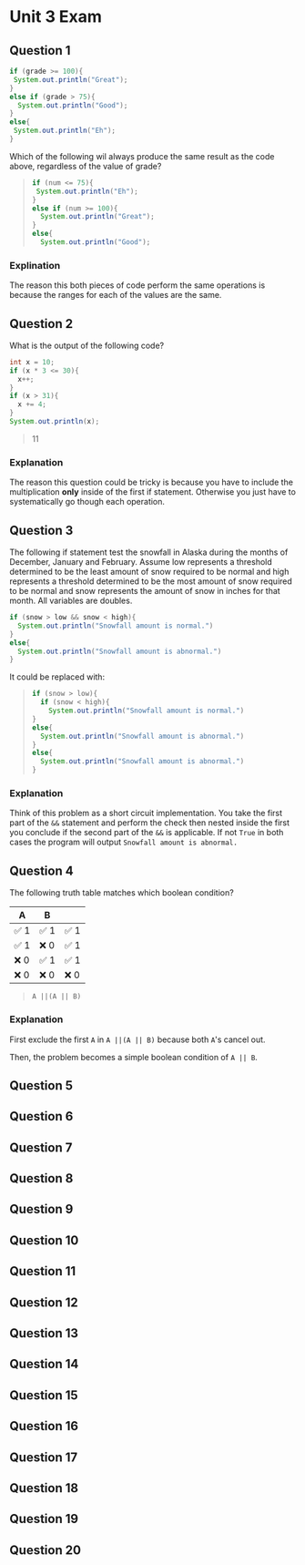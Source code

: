 # Unit 3 Exam

## Question 1

```java
if (grade >= 100){
 System.out.println("Great");
}
else if (grade > 75){
  System.out.println("Good");
}
else{
 System.out.println("Eh");
}
```

Which of the following wil always produce the same result as the code above, regardless of the value of grade?

> ```java
> if (num <= 75){
>  System.out.println("Eh");
> }
> else if (num >= 100){
>   System.out.println("Great");
> }
> else{
>   System.out.println("Good");
> ```

### Explination

The reason this both pieces of code perform the same operations is because the ranges for each of the values are the same.

## Question 2

What is the output of the following code?

```java
int x = 10;
if (x * 3 <= 30){
  x++;
}
if (x > 31){
  x += 4;
}
System.out.println(x);
```

> 11

### Explanation

The reason this question could be tricky is because you have to include the multiplication  **only** inside of the first if statement. Otherwise you just have to systematically go though each operation.

## Question 3

The following if statement test the snowfall in Alaska during the months of December, January and February. Assume low represents a threshold determined to be the least amount of snow required to be normal and high represents a threshold determined to be the most amount of snow required to be normal and snow represents the amount of snow in inches for that month. All variables are doubles.

```java
if (snow > low && snow < high){
  System.out.println("Snowfall amount is normal.")
}
else{
  System.out.println("Snowfall amount is abnormal.")
}
```

It could be replaced with:

> ```java
> if (snow > low){
>   if (snow < high){
>     System.out.println("Snowfall amount is normal.")
> }
> else{
>   System.out.println("Snowfall amount is abnormal.")
> }
> else{
>   System.out.println("Snowfall amount is abnormal.")
> }

### Explanation

Think of this problem as a short circuit implementation. You take the first part of the `&&` statement and perform the check then nested inside the first you conclude if the second part of the `&&` is applicable. If not `True` in both cases the program will output `Snowfall amount is abnormal.`

## Question 4

The following truth table matches which boolean condition?

| A     | B     |        |
|-------|-------|--------|
| ✅ 1  | ✅ 1   | ✅ 1   |
| ✅ 1  | ❌ 0   | ✅ 1   |
| ❌ 0  | ✅ 1   | ✅ 1   |
| ❌ 0  | ❌ 0   | ❌ 0   |

> `A ||(A || B)`

### Explanation

First exclude the first `A` in `A ||(A || B)` because both `A`'s cancel out.

Then, the problem becomes a simple boolean condition of `A || B`.

## Question 5

## Question 6

## Question 7

## Question 8

## Question 9

## Question 10

## Question 11

## Question 12

## Question 13

## Question 14

## Question 15

## Question 16

## Question 17

## Question 18

## Question 19

## Question 20



